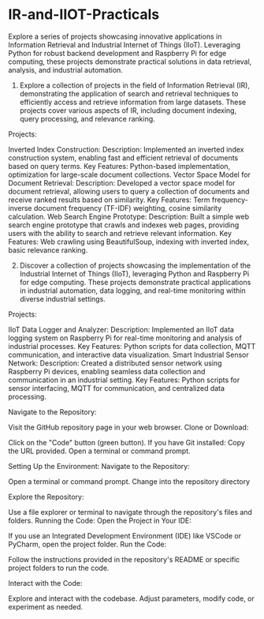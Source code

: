 # IR-and-IIOT-Practicals
Explore a series of projects showcasing innovative applications in Information Retrieval and Industrial Internet of Things (IIoT). Leveraging Python for robust backend development and Raspberry Pi for edge computing, these projects demonstrate practical solutions in data retrieval, analysis, and industrial automation.

1) Explore a collection of projects in the field of Information Retrieval (IR), demonstrating the application of search and retrieval techniques to efficiently access and retrieve information from large datasets. These projects cover various aspects of IR, including document indexing, query processing, and relevance ranking.

Projects:

Inverted Index Construction:
Description: Implemented an inverted index construction system, enabling fast and efficient retrieval of documents based on query terms.
Key Features: Python-based implementation, optimization for large-scale document collections.
Vector Space Model for Document Retrieval:
Description: Developed a vector space model for document retrieval, allowing users to query a collection of documents and receive ranked results based on similarity.
Key Features: Term frequency-inverse document frequency (TF-IDF) weighting, cosine similarity calculation.
Web Search Engine Prototype:
Description: Built a simple web search engine prototype that crawls and indexes web pages, providing users with the ability to search and retrieve relevant information.
Key Features: Web crawling using BeautifulSoup, indexing with inverted index, basic relevance ranking.

2) Discover a collection of projects showcasing the implementation of the Industrial Internet of Things (IIoT), leveraging Python and Raspberry Pi for edge computing. These projects demonstrate practical applications in industrial automation, data logging, and real-time monitoring within diverse industrial settings.

Projects:

IIoT Data Logger and Analyzer:
Description: Implemented an IIoT data logging system on Raspberry Pi for real-time monitoring and analysis of industrial processes.
Key Features: Python scripts for data collection, MQTT communication, and interactive data visualization.
Smart Industrial Sensor Network:
Description: Created a distributed sensor network using Raspberry Pi devices, enabling seamless data collection and communication in an industrial setting.
Key Features: Python scripts for sensor interfacing, MQTT for communication, and centralized data processing.


Navigate to the Repository:

Visit the GitHub repository page in your web browser.
Clone or Download:

Click on the "Code" button (green button).
If you have Git installed:
Copy the URL provided.
Open a terminal or command prompt.

Setting Up the Environment:
Navigate to the Repository:

Open a terminal or command prompt.
Change into the repository directory

Explore the Repository:

Use a file explorer or terminal to navigate through the repository's files and folders.
Running the Code:
Open the Project in Your IDE:

If you use an Integrated Development Environment (IDE) like VSCode or PyCharm, open the project folder.
Run the Code:

Follow the instructions provided in the repository's README or specific project folders to run the code.

Interact with the Code:

Explore and interact with the codebase. Adjust parameters, modify code, or experiment as needed.
